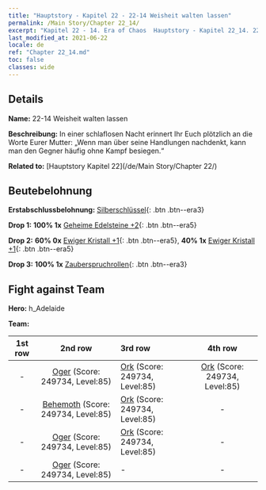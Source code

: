 ```yaml
---
title: "Hauptstory - Kapitel 22 - 22-14 Weisheit walten lassen"
permalink: /Main Story/Chapter 22_14/
excerpt: "Kapitel 22 - 14. Era of Chaos  Hauptstory - Kapitel 22_14. 22-14 Weisheit walten lassen"
last_modified_at: 2021-06-22
locale: de
ref: "Chapter 22_14.md"
toc: false
classes: wide
---
```


## Details

 **Name:** 22-14 Weisheit walten lassen

 **Beschreibung:** In einer schlaflosen Nacht erinnert Ihr Euch plötzlich an die Worte Eurer Mutter: „Wenn man über seine Handlungen nachdenkt, kann man den Gegner häufig ohne Kampf besiegen.“

 **Related to:** [Hauptstory Kapitel 22](/de/Main Story/Chapter 22/)

## Beutebelohnung

 **Erstabschlussbelohnung:** [Silberschlüssel](/ItemsDE/con_693/){: .btn .btn--era3}

 **Drop 1:** **100% 1x** [Geheime Edelsteine +2](/ItemsDE/mat_79/){: .btn .btn--era5}

 **Drop 2:** **60% 0x** [Ewiger Kristall +1](/ItemsDE/mat_73/){: .btn .btn--era5}, **40% 1x** [Ewiger Kristall +1](/ItemsDE/mat_73/){: .btn .btn--era5}

 **Drop 3:** **100% 1x** [Zauberspruchrollen](/ItemsDE/con_694/){: .btn .btn--era3}


## Fight against Team
 **Hero:** h_Adelaide

 **Team:**


  | 1st row | 2nd row | 3rd row | 4th row |
  |:----:|:----:|:----|:----:|
  | - | [Oger](/de/units/Ogre/) (Score: 249734, Level:85)  | [Ork](/de/units/Orc/) (Score: 249734, Level:85)  | [Ork](/de/units/Orc/) (Score: 249734, Level:85)  |
  | - | [Behemoth](/de/units/Behemoth/) (Score: 249734, Level:85)  | [Ork](/de/units/Orc/) (Score: 249734, Level:85)  | - |
  | - | [Oger](/de/units/Ogre/) (Score: 249734, Level:85)  | [Ork](/de/units/Orc/) (Score: 249734, Level:85)  | - |
  | - | [Oger](/de/units/Ogre/) (Score: 249734, Level:85)  | - | - |


